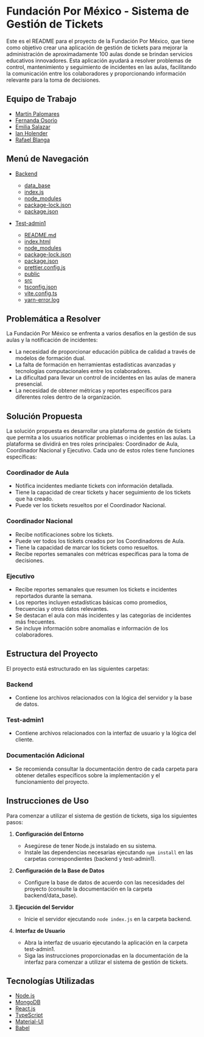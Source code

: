 # Fundación Por México - Sistema de Gestión de Tickets

Este es el README para el proyecto de la Fundación Por México, que tiene como objetivo crear una aplicación de gestión de tickets para mejorar la administración de aproximadamente 100 aulas donde se brindan servicios educativos innovadores. Esta aplicación ayudará a resolver problemas de control, mantenimiento y seguimiento de incidentes en las aulas, facilitando la comunicación entre los colaboradores y proporcionando información relevante para la toma de decisiones.

## Equipo de Trabajo

- [Martín Palomares](https://github.com/MartinPaGarcia)
- [Fernanda Osorio](https://github.com/FerOsorio08)
- [Emilia Salazar](https://github.com/emosl)
- [Ian Holender](https://github.com/IanHolen)
- [Rafael Blanga]()

## Menú de Navegación

- [Backend](./backend)
  - [data_base](./backend/data_base)
  - [index.js](./backend/index.js)
  - [node_modules](./backend/node_modules)
  - [package-lock.json](./backend/package-lock.json)
  - [package.json](./backend/package.json)

- [Test-admin1](./test-admin1)
  - [README.md](./test-admin1/README.md)
  - [index.html](./test-admin1/index.html)
  - [node_modules](./test-admin1/node_modules)
  - [package-lock.json](./test-admin1/package-lock.json)
  - [package.json](./test-admin1/package.json)
  - [prettier.config.js](./test-admin1/prettier.config.js)
  - [public](./test-admin1/public)
  - [src](./test-admin1/src)
  - [tsconfig.json](./test-admin1/tsconfig.json)
  - [vite.config.ts](./test-admin1/vite.config.ts)
  - [yarn-error.log](./test-admin1/yarn-error.log)

## Problemática a Resolver

La Fundación Por México se enfrenta a varios desafíos en la gestión de sus aulas y la notificación de incidentes:

- La necesidad de proporcionar educación pública de calidad a través de modelos de formación dual.
- La falta de formación en herramientas estadísticas avanzadas y tecnologías computacionales entre los colaboradores.
- La dificultad para llevar un control de incidentes en las aulas de manera presencial.
- La necesidad de obtener métricas y reportes específicos para diferentes roles dentro de la organización.

## Solución Propuesta

La solución propuesta es desarrollar una plataforma de gestión de tickets que permita a los usuarios notificar problemas o incidentes en las aulas. La plataforma se dividirá en tres roles principales: Coordinador de Aula, Coordinador Nacional y Ejecutivo. Cada uno de estos roles tiene funciones específicas:

### Coordinador de Aula
- Notifica incidentes mediante tickets con información detallada.
- Tiene la capacidad de crear tickets y hacer seguimiento de los tickets que ha creado.
- Puede ver los tickets resueltos por el Coordinador Nacional.

### Coordinador Nacional
- Recibe notificaciones sobre los tickets.
- Puede ver todos los tickets creados por los Coordinadores de Aula.
- Tiene la capacidad de marcar los tickets como resueltos.
- Recibe reportes semanales con métricas específicas para la toma de decisiones.

### Ejecutivo
- Recibe reportes semanales que resumen los tickets e incidentes reportados durante la semana.
- Los reportes incluyen estadísticas básicas como promedios, frecuencias y otros datos relevantes.
- Se destacan el aula con más incidentes y las categorías de incidentes más frecuentes.
- Se incluye información sobre anomalías e información de los colaboradores.

## Estructura del Proyecto

El proyecto está estructurado en las siguientes carpetas:

### Backend
- Contiene los archivos relacionados con la lógica del servidor y la base de datos.

### Test-admin1
- Contiene archivos relacionados con la interfaz de usuario y la lógica del cliente.

### Documentación Adicional
- Se recomienda consultar la documentación dentro de cada carpeta para obtener detalles específicos sobre la implementación y el funcionamiento del proyecto.

## Instrucciones de Uso

Para comenzar a utilizar el sistema de gestión de tickets, siga los siguientes pasos:

1. **Configuración del Entorno**
   - Asegúrese de tener Node.js instalado en su sistema.
   - Instale las dependencias necesarias ejecutando `npm install` en las carpetas correspondientes (backend y test-admin1).

2. **Configuración de la Base de Datos**
   - Configure la base de datos de acuerdo con las necesidades del proyecto (consulte la documentación en la carpeta backend/data_base).

3. **Ejecución del Servidor**
   - Inicie el servidor ejecutando `node index.js` en la carpeta backend.

4. **Interfaz de Usuario**
   - Abra la interfaz de usuario ejecutando la aplicación en la carpeta test-admin1.
   - Siga las instrucciones proporcionadas en la documentación de la interfaz para comenzar a utilizar el sistema de gestión de tickets.


## Tecnologías Utilizadas

- [Node.js](https://nodejs.org/es/)
- [MongoDB](https://www.mongodb.com/es)
- [React.js](https://es.reactjs.org/)
- [TypeScript](https://www.typescriptlang.org/)
- [Material-UI](https://material-ui.com/es/)
- [Babel](https://babeljs.io/)




